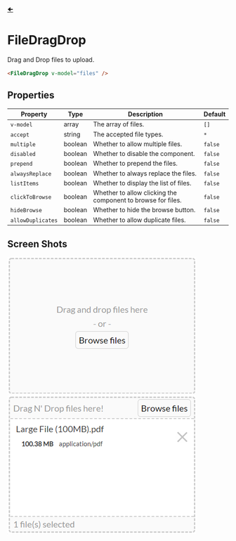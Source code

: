 [🠈](../index.md)

# FileDragDrop

Drag and Drop files to upload.

```html
<FileDragDrop v-model="files" />
```

## Properties

| Property          | Type    | Description                                                  | Default |
| ----------------- | ------- | ------------------------------------------------------------ | ------- |
| `v-model`         | array   | The array of files.                                          | `[]`    |
| `accept`          | string  | The accepted file types.                                     | `*`     |
| `multiple`        | boolean | Whether to allow multiple files.                             | `false` |
| `disabled`        | boolean | Whether to disable the component.                            | `false` |
| `prepend`         | boolean | Whether to prepend the files.                                | `false` |
| `alwaysReplace`   | boolean | Whether to always replace the files.                         | `false` |
| `listItems`       | boolean | Whether to display the list of files.                        | `false` |
| `clickToBrowse`   | boolean | Whether to allow clicking the component to browse for files. | `false` |
| `hideBrowse`      | boolean | Whether to hide the browse button.                           | `false` |
| `allowDuplicates` | boolean | Whether to allow duplicate files.                            | `false` |

## Screen Shots

![DND Screen Shot](./ss/DragNDrop/1.png)
![DND Screen Shot](./ss/DragNDrop/2.png)
